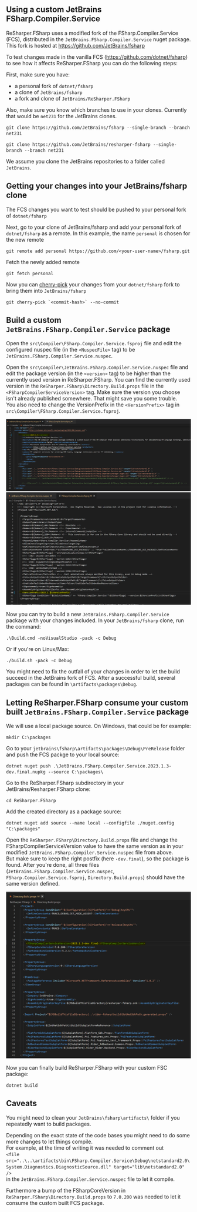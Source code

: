 ## Using a custom JetBrains FSharp.Compiler.Service

ReSharper.FSharp uses a modified fork of the FSharp.Compiler.Service (FCS), distributed in the `JetBrains.FSharp.Compiler.Service` nuget package.
This fork is hosted at https://github.com/JetBrains/fsharp

To test changes made in the vanilla FCS (https://github.com/dotnet/fsharp) to see how it affects ReSharper.FSharp you can do the following steps:

First, make sure you have:
- a personal fork of `dotnet/fsharp`
- a clone of `JetBrains/fsharp`  
- a fork and clone of `JetBrains/ReSharper.FSharp`  

Also, make sure you know which branches to use in your clones. Currently that would be `net231` for the JetBrains clones.
```
git clone https://github.com/JetBrains/fsharp --single-branch --branch net231
```
```
git clone https://github.com/JetBrains/resharper-fsharp --single-branch --branch net231
```

We assume you clone the JetBrains repositories to a folder called `JetBrains`.

## Getting your changes into your JetBrains/fsharp clone

The FCS changes you want to test should be pushed to your personal fork of `dotnet/fsharp`

Next, go to your clone of JetBrains/fsharp and add your personal fork of `dotnet/fsharp` as a remote. In this example, the name `personal` is chosen for the new remote
```
git remote add personal https://github.com/<your-user-name>/fsharp.git
```

Fetch the newly added remote  
```
git fetch personal
```

Now you can [cherry-pick](https://git-scm.com/docs/git-cherry-pick) your changes from your `dotnet/fsharp` fork to bring them into `JetBrains/fsharp`  
```
git cherry-pick `<commit-hash>` --no-commit
```

## Build a custom `JetBrains.FSharp.Compiler.Service` package

Open the `src\Compiler\FSharp.Compiler.Service.fsproj` file and edit the configured nuspec file (in the `<NuspecFile>` tag) to be `JetBrains.FSharp.Compiler.Service.nuspec`.

Open the `src\Compiler\JetBrains.FSharp.Compiler.Service.nuspec` file and edit the package version (in the `<version>` tag) to be higher than the currently used version in ReSharper.FSharp. You can find the currently used version in the `ReSharper.FSharp\Directory.Build.props` file in the `<FSharpCompilerServiceVersion>` tag. Make sure the version you choose isn't already published somewhere. That might save you some trouble.  
You also need to change the VersionPrefix in the `<VersionPrefix>` tag in `src\Compiler\FSharp.Compiler.Service.fsproj`.  

![jfcs nuspec](./images/screenshot_of_jetbrains_nuspec.png)
![jfcs fsproj](./images/screenshot_of_jfcs_fsproj.png)

Now you can try to build a new `JetBrains.FSharp.Compiler.Service` package with your changes included. In your `JetBrains/fsharp` clone, run the command:
```
.\Build.cmd -noVisualStudio -pack -c Debug
```
Or if you're on Linux/Max:
```
./build.sh -pack -c Debug
```

You might need to fix the outfall of your changes in order to let the build succeed in the JetBrains fork of FCS.
After a successful build, several packages can be found in `\artifacts\packages\Debug`.

## Letting ReSharper.FSharp consume your custom built `JetBrains.FSharp.Compiler.Service` package

We will use a local package source. On Windows, that could be for example:
```
mkdir C:\packages
```

Go to your `jetbrains\fsharp\artifacts\packages\Debug\PreRelease` folder and push the FCS packge to your local source:
```
dotnet nuget push .\JetBrains.FSharp.Compiler.Service.2023.1.3-dev.final.nupkg --source C:\packages\
```

Go to the ReSharper.FSharp subdirectory in your JetBrains/Resharper.FSharp clone:
```
cd ReSharper.FSharp
```

Add the created directory as a package source:
```
dotnet nuget add source --name local --configfile ./nuget.config "C:\packages"
```

Open the `ReSharper.FSharp\Directory.Build.props` file and change the FSharpCompilerServiceVersion value to have the same version as in your modified `JetBrains.FSharp.Compiler.Service.nuspec` file from above.  
But make sure to keep the right postfix (here `-dev.final`), so the package is found.
After you're done, all three files (`JetBrains.FSharp.Compiler.Service.nuspec`, `FSharp.Compiler.Service.fsproj`, `Directory.Build.props`) should have the same version defined.

![ReSharper Directory.Build.props](./images/screenshot_of_resharper_directory_build_props.png)

Now you can finally build ReSharper.FSharp with your custom FSC package:
```
dotnet build
```

## Caveats

You might need to clean your `JetBrains\fsharp\artifacts\` folder if you repeatedly want to build packages.

Depending on the exact state of the code bases you might need to do some more changes to let things compile.  
For example, at the time of writing it was needed to comment out  
`<file src="..\..\artifacts\bin\FSharp.Compiler.Service\Debug\netstandard2.0\System.Diagnostics.DiagnosticSource.dll" target="lib\netstandard2.0" />`  
in the `JetBrains.FSharp.Compiler.Service.nuspec` file to let it compile.  

Furthermore a bump of the FSharpCoreVersion in `ReSharper.FSharp\Directory.Build.props` to `7.0.200` was needed to let it consume the custom built FCS package.
